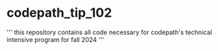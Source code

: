 # codepath_tip_102
''' this repository contains all code necessary for codepath's technical intensive program for fall 2024 '''

